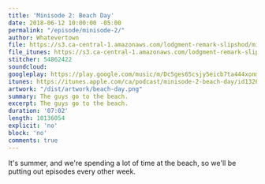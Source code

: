 ```yaml
---
title: 'Minisode 2: Beach Day'
date: 2018-06-12 10:00:00 -05:00
permalink: "/episode/minisode-2/"
author: Whatevertown
file: https://s3.ca-central-1.amazonaws.com/lodgment-remark-slipshod/mini002.mp3
file_itunes: https://s3.ca-central-1.amazonaws.com/lodgment-remark-slipshod/mini002.m4a
stitcher: 54862422
soundcloud: 
googleplay: https://play.google.com/music/m/Dc5ges65csjy5eicb7ta444xonm?t=Minisode_2_Beach_Day-Whatevertown
itunes: https://itunes.apple.com/ca/podcast/minisode-2-beach-day/id1326449177?i=1000413558963&mt=2
artwork: "/dist/artwork/beach-day.png"
summary: The guys go to the beach.
excerpt: The guys go to the beach.
duration: '07:02'
length: 10136054
explicit: 'no'
block: 'no'
comments: true
---
```


It's summer, and we're spending a lot of time at the beach, so we'll be putting out episodes every other week.
